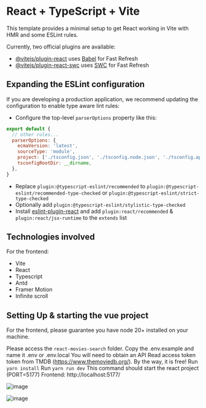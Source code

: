 # React + TypeScript + Vite

This template provides a minimal setup to get React working in Vite with HMR and some ESLint rules.

Currently, two official plugins are available:

- [@vitejs/plugin-react](https://github.com/vitejs/vite-plugin-react/blob/main/packages/plugin-react/README.md) uses [Babel](https://babeljs.io/) for Fast Refresh
- [@vitejs/plugin-react-swc](https://github.com/vitejs/vite-plugin-react-swc) uses [SWC](https://swc.rs/) for Fast Refresh

## Expanding the ESLint configuration

If you are developing a production application, we recommend updating the configuration to enable type aware lint rules:

- Configure the top-level `parserOptions` property like this:

```js
export default {
  // other rules...
  parserOptions: {
    ecmaVersion: 'latest',
    sourceType: 'module',
    project: ['./tsconfig.json', './tsconfig.node.json', './tsconfig.app.json'],
    tsconfigRootDir: __dirname,
  },
}
```

- Replace `plugin:@typescript-eslint/recommended` to `plugin:@typescript-eslint/recommended-type-checked` or `plugin:@typescript-eslint/strict-type-checked`
- Optionally add `plugin:@typescript-eslint/stylistic-type-checked`
- Install [eslint-plugin-react](https://github.com/jsx-eslint/eslint-plugin-react) and add `plugin:react/recommended` & `plugin:react/jsx-runtime` to the `extends` list

## Technologies involved

For the frontend:
* Vite
* React
* Typescript
* Antd
* Framer Motion
* Infinite scroll

## Setting Up & starting the vue project

For the frontend, please guarantee you have node 20+ installed on your machine.

Please access the `react-movies-search` folder.
Copy the .env.example and name it .env or .env.local
  You will need to obtain an API Read access token token from  TMDB (https://www.themoviedb.org/). By the way, it is free!
Run `yarn install`
Run `yarn run dev`
  This command should start the react project (PORT=5177)
  Frontend: http://localhost:5177/

![image](https://github.com/user-attachments/assets/a69bf0ce-52d6-40a0-b1b6-c76246118564)

![image](https://github.com/user-attachments/assets/cf9919ae-bb4e-4839-960b-771bd72caa19)


